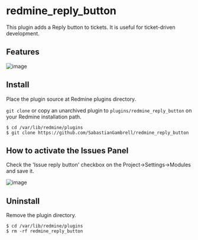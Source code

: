 # redmine_reply_button

This plugin adds a Reply button to tickets. It is useful for ticket-driven development.

## Features

![image](https://user-images.githubusercontent.com/115391518/194808276-6ba1eaa2-67d0-47fa-b3d2-fa1de7f284d6.png)

## Install

Place the plugin source at Redmine plugins directory.

`git clone` or copy an unarchived plugin to
`plugins/redmine_reply_button` on your Redmine installation path.

```
$ cd /var/lib/redmine/plugins
$ git clone https://github.com/SabastianGambrell/redmine_reply_button
```

## How to activate the Issues Panel

Check the 'Issue reply button' checkbox on the Project->Settings->Modules and save it.

![image](https://user-images.githubusercontent.com/115391518/194808119-83ecad95-5fcc-4d0b-b6e5-d04a56478ad2.png)

## Uninstall

Remove the plugin directory.

```
$ cd /var/lib/redmine/plugins
$ rm -rf redmine_reply_button
```
